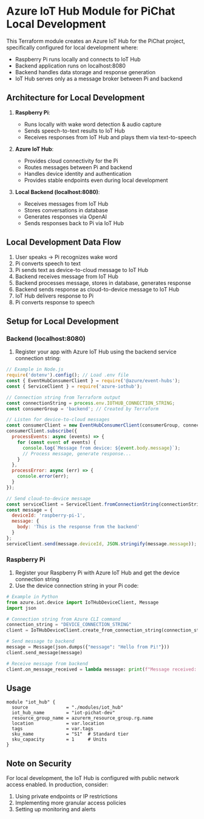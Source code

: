 # Azure IoT Hub Module for PiChat Local Development

This Terraform module creates an Azure IoT Hub for the PiChat project, specifically configured for local development where:

- Raspberry Pi runs locally and connects to IoT Hub
- Backend application runs on localhost:8080
- Backend handles data storage and response generation
- IoT Hub serves only as a message broker between Pi and backend

## Architecture for Local Development

1. **Raspberry Pi**:
   - Runs locally with wake word detection & audio capture
   - Sends speech-to-text results to IoT Hub
   - Receives responses from IoT Hub and plays them via text-to-speech

2. **Azure IoT Hub**:
   - Provides cloud connectivity for the Pi
   - Routes messages between Pi and backend
   - Handles device identity and authentication
   - Provides stable endpoints even during local development

3. **Local Backend (localhost:8080)**:
   - Receives messages from IoT Hub
   - Stores conversations in database
   - Generates responses via OpenAI
   - Sends responses back to Pi via IoT Hub

## Local Development Data Flow

1. User speaks → Pi recognizes wake word
2. Pi converts speech to text
3. Pi sends text as device-to-cloud message to IoT Hub
4. Backend receives message from IoT Hub
5. Backend processes message, stores in database, generates response
6. Backend sends response as cloud-to-device message to IoT Hub
7. IoT Hub delivers response to Pi
8. Pi converts response to speech

## Setup for Local Development

### Backend (localhost:8080)

1. Register your app with Azure IoT Hub using the backend service connection string:

```js
// Example in Node.js
require('dotenv').config(); // Load .env file
const { EventHubConsumerClient } = require('@azure/event-hubs');
const { ServiceClient } = require('azure-iothub');

// Connection string from Terraform output
const connectionString = process.env.IOTHUB_CONNECTION_STRING;
const consumerGroup = 'backend'; // Created by Terraform

// Listen for device-to-cloud messages
const consumerClient = new EventHubConsumerClient(consumerGroup, connectionString);
consumerClient.subscribe({
  processEvents: async (events) => {
    for (const event of events) {
      console.log(`Message from device: ${event.body.message}`);
      // Process message, generate response...
    }
  },
  processError: async (err) => {
    console.error(err);
  }
});

// Send cloud-to-device message
const serviceClient = ServiceClient.fromConnectionString(connectionString);
const message = {
  deviceId: 'raspberry-pi-1',
  message: { 
    body: 'This is the response from the backend'
  }
};
serviceClient.send(message.deviceId, JSON.stringify(message.message));
```

### Raspberry Pi

1. Register your Raspberry Pi with Azure IoT Hub and get the device connection string
2. Use the device connection string in your Pi code:

```python
# Example in Python
from azure.iot.device import IoTHubDeviceClient, Message
import json

# Connection string from Azure CLI command
connection_string = "DEVICE_CONNECTION_STRING"
client = IoTHubDeviceClient.create_from_connection_string(connection_string)

# Send message to backend
message = Message(json.dumps({"message": "Hello from Pi!"}))
client.send_message(message)

# Receive message from backend
client.on_message_received = lambda message: print(f"Message received: {message.data.decode()}")
```

## Usage

```hcl
module "iot_hub" {
  source              = "./modules/iot_hub"
  iot_hub_name        = "iot-pichat-dev"
  resource_group_name = azurerm_resource_group.rg.name
  location            = var.location
  tags                = var.tags
  sku_name            = "S1"  # Standard tier
  sku_capacity        = 1     # Units
}
```

## Note on Security

For local development, the IoT Hub is configured with public network access enabled. In production, consider:

1. Using private endpoints or IP restrictions
2. Implementing more granular access policies
3. Setting up monitoring and alerts 